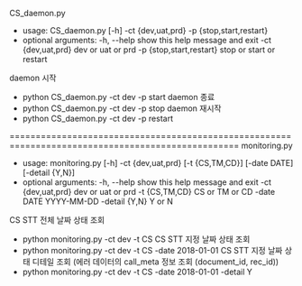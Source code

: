 CS_daemon.py
 - usage: CS_daemon.py [-h] -ct {dev,uat,prd} -p {stop,start,restart}
 - optional arguments:
    -h, --help                show this help message and exit
    -ct {dev,uat,prd}         dev or uat or prd
    -p {stop,start,restart}   stop or start or restart

daemon 시작
 - python CS_daemon.py -ct dev -p start
daemon 종료
 - python CS_daemon.py -ct dev -p stop
daemon 재시작
 - python CS_daemon.py -ct dev -p restart


==================================================================================================
monitoring.py
 - usage: monitoring.py [-h] -ct {dev,uat,prd} [-t {CS,TM,CD}] [-date DATE] [-detail {Y,N}]
 - optional arguments:
    -h, --help         show this help message and exit
    -ct {dev,uat,prd}  dev or uat or prd
    -t {CS,TM,CD}      CS or TM or CD
    -date DATE         YYYY-MM-DD
    -detail {Y,N}      Y or N

CS STT 전체 날짜 상태 조회
 - python monitoring.py -ct dev -t CS
CS STT 지정 날짜 상태 조회
 - python monitoring.py -ct dev -t CS -date 2018-01-01
CS STT 지정 날짜 상태 디테일 조회 (에러 데이터의 call_meta 정보 조회 (document_id, rec_id))
 - python monitoring.py -ct dev -t CS -date 2018-01-01 -detail Y